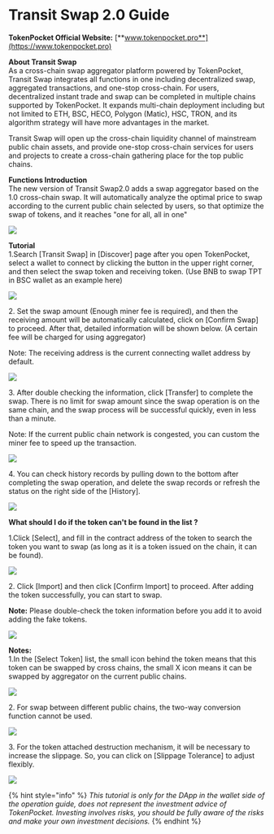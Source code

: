 # Transit Swap 2.0 Guide

&#x20;                           **TokenPocket Official Website:** [**www.tokenpocket.pro**](https://www.tokenpocket.pro)

**About Transit Swap**\
As a cross-chain swap aggregator platform powered by TokenPocket, Transit Swap integrates all functions in one including decentralized swap, aggregated transactions, and one-stop cross-chain. For users, decentralized instant trade and swap can be completed in multiple chains supported by TokenPocket. It expands multi-chain deployment including but not limited to ETH, BSC, HECO, Polygon (Matic), HSC, TRON, and its algorithm strategy will have more advantages in the market.

Transit Swap will open up the cross-chain liquidity channel of mainstream public chain assets, and provide one-stop cross-chain services for users and projects to create a cross-chain gathering place for the top public chains.

**Functions Introduction**\
The new version of Transit Swap2.0 adds a swap aggregator based on the 1.0 cross-chain swap. It will automatically analyze the optimal price to swap according to the current public chain selected by users, so that optimize the swap of tokens, and it reaches "one for all, all in one"

![](../../.gitbook/assets/01.png)

**Tutorial**\
1.Search \[Transit Swap] in \[Discover] page after you open TokenPocket, select a wallet to connect by clicking the button in the upper right corner, and then select the swap token and receiving token. (Use BNB to swap TPT in BSC wallet as an example here)

![](<../../.gitbook/assets/1 (1) (2) (1).png>)

2\. Set the swap amount (Enough miner fee is required), and then the receiving amount will be automatically calculated, click on \[Confirm Swap] to proceed. After that, detailed information will be shown below. (A certain fee will be charged for using aggregator)

Note: The receiving address is the current connecting wallet address by default.&#x20;

![](<../../.gitbook/assets/2 (1).jpg>)

3\. After double checking the information, click \[Transfer] to complete the swap. There is no limit for swap amount since the swap operation is on the same chain, and the swap process will be successful quickly, even in less than a minute.

Note: If the current public chain network is congested, you can custom the miner fee to speed up the transaction.

![](<../../.gitbook/assets/5 (6).png>)

4\. You can check history records by pulling down to the bottom after completing the swap operation, and delete the swap records or refresh the status on the right side of the \[History].

![](../../.gitbook/assets/3.jpg)



**What should I do if the token can't be found in the list ?**

1.Click \[Select], and fill in the contract address of the token to search the token you want to swap (as long as it is a token issued on the chain, it can be found).

![](../../.gitbook/assets/1.1.png)

2\. Click \[Import] and then click \[Confirm Import] to proceed. After adding the token successfully, you can start to swap.

**Note:** Please double-check the token information before you add it to avoid adding the fake tokens.

![](../../.gitbook/assets/1.2.png)



**Notes:**\
1.In the \[Select Token] list, the small icon behind the token means that this token can be swapped by cross chains, the small X icon means it can be swapped by aggregator on the current public chains.

![](../../.gitbook/assets/2.1.png)

2\. For swap between different public chains, the two-way conversion function cannot be used.

![](../../.gitbook/assets/2.2.jpg)

3\. For the token attached destruction mechanism, it will be necessary to increase the slippage. So, you can click on \[Slippage Tolerance] to adjust flexibly.

![](../../.gitbook/assets/2.3.jpg)



{% hint style="info" %}
_This tutorial is only for the DApp in the wallet side of the operation guide, does not represent the investment advice of TokenPocket. Investing involves risks, you should be fully aware of the risks and make your own investment decisions._
{% endhint %}

